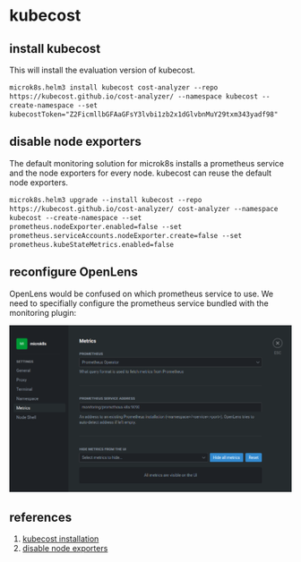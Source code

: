 # kubecost

## install kubecost 

This will install the evaluation version of kubecost.

```
microk8s.helm3 install kubecost cost-analyzer --repo https://kubecost.github.io/cost-analyzer/ --namespace kubecost --create-namespace --set kubecostToken="Z2FicmllbGFAaGFsY3lvbi1zb2x1dGlvbnMuY29txm343yadf98" 
```

## disable node exporters

The default monitoring solution for microk8s installs a prometheus service and the node exporters for every node. kubecost can reuse the default node exporters.

```
microk8s.helm3 upgrade --install kubecost --repo https://kubecost.github.io/cost-analyzer/ cost-analyzer --namespace kubecost --create-namespace --set prometheus.nodeExporter.enabled=false --set prometheus.serviceAccounts.nodeExporter.create=false --set prometheus.kubeStateMetrics.enabled=false 
```

## reconfigure OpenLens

OpenLens would be confused on which prometheus service to use. We need to specifially configure the prometheus service bundled with the monitoring plugin:

![Configure OpenLens metrics](metrics.png "Configure OpenLens metrics")

## references

1. [kubecost installation](https://www.kubecost.com/install#show-instructions)
2. [disable node exporters](https://docs.kubecost.com/install-and-configure/install/custom-prom)
 



